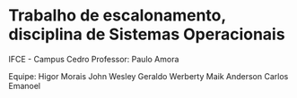 # Trabalho de escalonamento, disciplina de Sistemas Operacionais

IFCE - Campus Cedro
Professor: Paulo Amora

Equipe:
Higor Morais
John Wesley
Geraldo Werberty
Maik Anderson
Carlos Emanoel